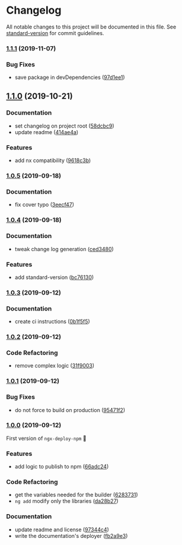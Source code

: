 # Changelog

All notable changes to this project will be documented in this file. See [standard-version](https://github.com/conventional-changelog/standard-version) for commit guidelines.

### [1.1.1](https://github.com/bikecoders/ngx-deploy-npm/compare/v1.1.0...v1.1.1) (2019-11-07)


### Bug Fixes

* save package in devDependencies ([97d1ee1](https://github.com/bikecoders/ngx-deploy-npm/commit/97d1ee1))

## [1.1.0](https://github.com/bikecoders/ngx-deploy-npm/compare/v1.0.5...v1.1.0) (2019-10-21)


### Documentation

* set changelog on project root ([58dcbc9](https://github.com/bikecoders/ngx-deploy-npm/commit/58dcbc9))
* update readme ([414ae4a](https://github.com/bikecoders/ngx-deploy-npm/commit/414ae4a))


### Features

* add nx compatibility ([9618c3b](https://github.com/bikecoders/ngx-deploy-npm/commit/9618c3b))

### [1.0.5](https://github.com/bikecoders/ngx-deploy-npm/compare/v1.0.4...v1.0.5) (2019-09-18)


### Documentation

* fix cover typo ([3eecf47](https://github.com/bikecoders/ngx-deploy-npm/commit/3eecf47))

### [1.0.4](https://github.com/bikecoders/ngx-deploy-npm/compare/v1.0.3...v1.0.4) (2019-09-18)


### Documentation

* tweak change log generation ([ced3480](https://github.com/bikecoders/ngx-deploy-npm/commit/ced3480))


### Features

* add standard-version ([bc76130](https://github.com/bikecoders/ngx-deploy-npm/commit/bc76130))

### [1.0.3](https://github.com/bikecoders/ngx-deploy-npm/compare/v1.0.2...v1.0.3) (2019-09-12)


### Documentation

* create ci instructions ([0b1f5f5](https://github.com/bikecoders/ngx-deploy-npm/commit/0b1f5f5))

### [1.0.2](https://github.com/bikecoders/ngx-deploy-npm/compare/v1.0.1...v1.0.2) (2019-09-12)


### Code Refactoring

* remove complex logic ([31f9003](https://github.com/bikecoders/ngx-deploy-npm/commit/31f9003))

### [1.0.1](https://github.com/bikecoders/ngx-deploy-npm/compare/v1.0.0...v1.0.1) (2019-09-12)


### Bug Fixes

* do not force to build on production ([95471f2](https://github.com/bikecoders/ngx-deploy-npm/commit/95471f2))

### [1.0.0](https://github.com/bikecoders/ngx-deploy-npm/compare/v0.0.1...v1.0.0) (2019-09-12)


First version of `ngx-deploy-npm` 🥳

### Features

* add logic to publish to npm ([66adc24](https://github.com/bikecoders/ngx-deploy-npm/commit/66adc24))

### Code Refactoring

* get the variables needed for the builder ([6283731](https://github.com/bikecoders/ngx-deploy-npm/commit/6283731))
* `ng add` modify only the libraries ([da28b27](https://github.com/bikecoders/ngx-deploy-npm/commit/da28b27))

### Documentation

* update readme and license ([97344c4](https://github.com/bikecoders/ngx-deploy-npm/commit/97344c4))
* write the documentation's deployer ([fb2a9e3](https://github.com/bikecoders/ngx-deploy-npm/commit/fb2a9e3))
